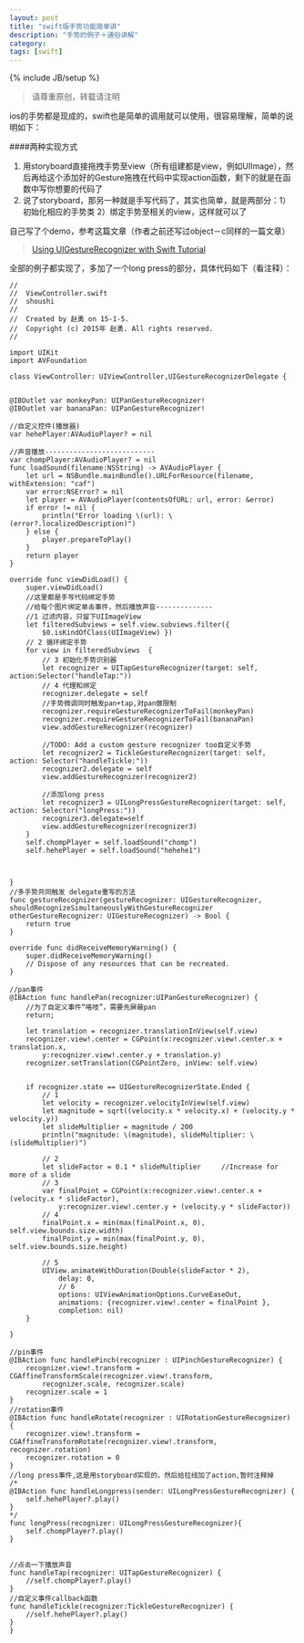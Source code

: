 ```yaml
---
layout: post
title: "swift版手势功能简单讲"
description: "手势的例子＋通俗讲解"
category:
tags: [swift]
---
```

{% include JB/setup %}     
> 请尊重原创，转载请注明

ios的手势都是现成的，swift也是简单的调用就可以使用，很容易理解，简单的说明如下：    

####两种实现方式

1. 用storyboard直接拖拽手势至view（所有组建都是view，例如UIImage），然后再给这个添加好的Gesture拖拽在代码中实现action函数，剩下的就是在函数中写你想要的代码了
2. 说了storyboard，那另一种就是手写代码了，其实也简单，就是两部分：1）初始化相应的手势类 2）绑定手势至相关的view，这样就可以了


自己写了个demo，参考这篇文章（作者之前还写过object－c同样的一篇文章）     

> [Using UIGestureRecognizer with Swift Tutorial](http://www.raywenderlich.com/76020/using-uigesturerecognizer-with-swift-tutorial)

全部的例子都实现了，多加了一个long press的部分，具体代码如下（看注释）：    


	//
	//  ViewController.swift
	//  shoushi
	//
	//  Created by 赵勇 on 15-1-5.
	//  Copyright (c) 2015年 赵勇. All rights reserved.
	//

	import UIKit
	import AVFoundation

	class ViewController: UIViewController,UIGestureRecognizerDelegate {
    
    
    @IBOutlet var monkeyPan: UIPanGestureRecognizer!
    @IBOutlet var bananaPan: UIPanGestureRecognizer!

    //自定义控件(播放器)
    var hehePlayer:AVAudioPlayer? = nil
    
    //声音播放---------------------------
    var chompPlayer:AVAudioPlayer? = nil
    func loadSound(filename:NSString) -> AVAudioPlayer {
        let url = NSBundle.mainBundle().URLForResource(filename, withExtension: "caf")
        var error:NSError? = nil
        let player = AVAudioPlayer(contentsOfURL: url, error: &error)
        if error != nil {
            println("Error loading \(url): \(error?.localizedDescription)")
        } else {
            player.prepareToPlay()
        }
        return player
    }

    override func viewDidLoad() {
        super.viewDidLoad()
        //这里都是手写代码绑定手势
        //给每个图片绑定单击事件，然后播放声音--------------
        //1 过滤内容，只留下UIImageView
        let filteredSubviews = self.view.subviews.filter({
            $0.isKindOfClass(UIImageView) })
        // 2 循环绑定手势
        for view in filteredSubviews  {
            // 3 初始化手势识别器
            let recognizer = UITapGestureRecognizer(target: self, action:Selector("handleTap:"))
            // 4 代理和绑定
            recognizer.delegate = self
            //手势微调同时触发pan+tap,对pan做限制
            recognizer.requireGestureRecognizerToFail(monkeyPan)
            recognizer.requireGestureRecognizerToFail(bananaPan)
            view.addGestureRecognizer(recognizer)
            
            //TODO: Add a custom gesture recognizer too自定义手势
            let recognizer2 = TickleGestureRecognizer(target: self, action: Selector("handleTickle:"))
            recognizer2.delegate = self
            view.addGestureRecognizer(recognizer2)
            
            //添加long press
            let recognizer3 = UILongPressGestureRecognizer(target: self, action: Selector("longPress:"))
            recognizer3.delegate=self
            view.addGestureRecognizer(recognizer3)
        }
        self.chompPlayer = self.loadSound("chomp")
        self.hehePlayer = self.loadSound("hehehe1")
        
        

    }
    //多手势共同触发 delegate重写的方法
    func gestureRecognizer(gestureRecognizer: UIGestureRecognizer, shouldRecognizeSimultaneouslyWithGestureRecognizer otherGestureRecognizer: UIGestureRecognizer) -> Bool {
        return true
    }
    
    override func didReceiveMemoryWarning() {
        super.didReceiveMemoryWarning()
        // Dispose of any resources that can be recreated.
    }
    
    //pan事件
    @IBAction func handlePan(recognizer:UIPanGestureRecognizer) {
        //为了自定义事件“咯吱”，需要先屏蔽pan
        return;
        
        let translation = recognizer.translationInView(self.view)
        recognizer.view!.center = CGPoint(x:recognizer.view!.center.x + translation.x,
            y:recognizer.view!.center.y + translation.y)
        recognizer.setTranslation(CGPointZero, inView: self.view)
        
        
        if recognizer.state == UIGestureRecognizerState.Ended {
            // 1
            let velocity = recognizer.velocityInView(self.view)
            let magnitude = sqrt((velocity.x * velocity.x) + (velocity.y * velocity.y))
            let slideMultiplier = magnitude / 200
            println("magnitude: \(magnitude), slideMultiplier: \(slideMultiplier)")
            
            // 2
            let slideFactor = 0.1 * slideMultiplier     //Increase for more of a slide
            // 3
            var finalPoint = CGPoint(x:recognizer.view!.center.x + (velocity.x * slideFactor),
                y:recognizer.view!.center.y + (velocity.y * slideFactor))
            // 4
            finalPoint.x = min(max(finalPoint.x, 0), self.view.bounds.size.width)
            finalPoint.y = min(max(finalPoint.y, 0), self.view.bounds.size.height)
            
            // 5
            UIView.animateWithDuration(Double(slideFactor * 2),
                delay: 0,
                // 6
                options: UIViewAnimationOptions.CurveEaseOut,
                animations: {recognizer.view!.center = finalPoint },
                completion: nil)
        }
        
    }
    
    //pin事件
    @IBAction func handlePinch(recognizer : UIPinchGestureRecognizer) {
        recognizer.view!.transform = CGAffineTransformScale(recognizer.view!.transform,
            recognizer.scale, recognizer.scale)
        recognizer.scale = 1
    }
    //rotation事件
    @IBAction func handleRotate(recognizer : UIRotationGestureRecognizer) {
        recognizer.view!.transform = CGAffineTransformRotate(recognizer.view!.transform, recognizer.rotation)
        recognizer.rotation = 0
    }
    //long press事件,这是用storyboard实现的，然后给拉线加了action,暂时注释掉
    /*
    @IBAction func handleLongpress(sender: UILongPressGestureRecognizer) {
        self.hehePlayer?.play()
    }
    */
    func longPress(recognizer: UILongPressGestureRecognizer){
        self.chompPlayer?.play()
    }
    
    
    //点击一下播放声音
    func handleTap(recognizer: UITapGestureRecognizer) {
        //self.chompPlayer?.play()
    }
    //自定义事件callback函数
    func handleTickle(recognizer:TickleGestureRecognizer) {
        //self.hehePlayer?.play()
    }
    }



